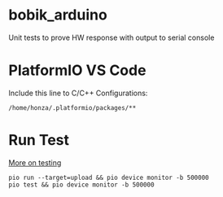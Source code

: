 # bobik_arduino
Unit tests to prove HW response with output to serial console
# PlatformIO VS Code
Include this line to C/C++ Configurations:
```
/home/honza/.platformio/packages/**
```

# Run Test

[More on testing](https://docs.platformio.org/en/latest/plus/unit-testing.html#unit-testing)

```
pio run --target=upload && pio device monitor -b 500000
pio test && pio device monitor -b 500000

```
